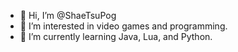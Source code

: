 - 👋 Hi, I’m @ShaeTsuPog
- 👀 I’m interested in video games and programming.
- 🌱 I’m currently learning Java, Lua, and Python.

<!---
ShaeTsuPog/ShaeTsuPog is a ✨ special ✨ repository because its `README.md` (this file) appears on your GitHub profile.
You can click the Preview link to take a look at your changes.
--->
